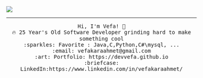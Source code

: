 
<img src="https://raw.githubusercontent.com/devvefa/overview/master/i-love-coding.png"/>
 <hr></hr>
<p align="center">
  <samp>
    Hi, I'm Vefa! 👋 <br>
    🔥 25 Year's Old Software Developer grinding hard to make something cool  <br>
    :sparkles: Favorite : Java,C,Python,C#\mysql,  ... <br>
    :email:	vefakaraahmet@gmail.com <br>
    :art: Portfolio: https://devvefa.github.io <br>
    :briefcase: LinkedIn:https://www.linkedin.com/in/vefakaraahmet/ <br>
  </samp>
</p>

</p>






